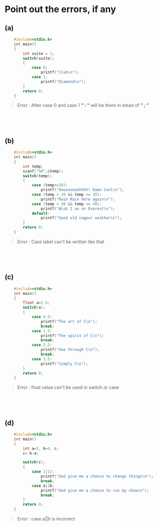 # Point out the errors, if any

## (a)

```c
    #include<stdio.h>
    int main()
    {
        int suite = 1;
        switch(suite);
        {
            case 0;
                printf("Club\n");
            case 1;
                printf("Diamond\n");
        }
        return 0;
    }
```

> Error : After case 0  and case 1 **" : "** will be there in stead of **" ; "**

&nbsp;

&nbsp;

## (b)

```c
    #include<stdio.h>
    int main()
    {
        int temp;
        scanf("%d",&temp);
        switch(temp);
        {
            case (temp<=20):
                printf("Ooooooooohhhh! Damn Cool\n");
            case (temp > 20 && temp <= 30):
                printf("Rain Rain here again\n");
            case (temp > 30 && temp <= 40):
                printf("Wish I an on Everest\n");
            default:
                printf("Good old nagpur weather\n");
        }
        return 0;
    }
```

> Error : Case label can't be written like that

&nbsp;

&nbsp;

## (c)

```c
    #include<stdio.h>
    int main()
    {
        float a=3.5;
        switch(a);
        {
            case 0.5:
                printf("The art of C\n");
                break;
            case 1.5:
                printf("The spirit of C\n");
                break;
            case 2.5:
                printf("See through C\n");
                break;
            case 3.5:
                printf("Simply C\n");
        }
        return 0;
    }
```

> Error : float value can't be used in switch or case

&nbsp;

&nbsp;

## (d)

```c
    #include<stdio.h>
    int main()
    {
        int a=3, b=4, c;
        c= b-a;

        switch(c);
        {
            case 1||2:
                printf("God give me a chance to change things\n");
                break;
            case a||b:
                printf("God give me a chance to run my show\n");
                break;
        }
        return 0;
    }
```

> Error :  case a||b is incorrect
